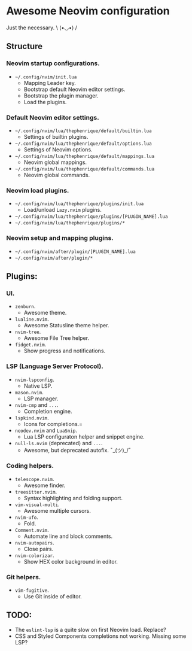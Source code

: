 # Awesome Neovim configuration

Just the necessary. \ (•◡•) /

## Structure

### Neovim startup configurations. 
- `~/.config/nvim/init.lua`
    - Mapping Leader key.
    - Bootstrap default Neovim editor settings.
    - Bootstrap the plugin manager.
    - Load the plugins.

### Default Neovim editor settings.
- `~/.config/nvim/lua/thephenrique/default/builtin.lua`
    - Settings of builtin plugins.
- `~/.config/nvim/lua/thephenrique/default/options.lua`
    - Settings of Neovim options.
- `~/.config/nvim/lua/thephenrique/default/mappings.lua`
    - Neovim global mappings.
- `~/.config/nvim/lua/thephenrique/default/commands.lua`
    - Neovim global commands.

### Neovim load plugins.
- `~/.config/nvim/lua/thephenrique/plugins/init.lua`
    - Load/unload `Lazy.nvim` plugins.
- `~/.config/nvim/lua/thephenrique/plugins/[PLUGIN_NAME].lua`
- `~/.config/nvim/lua/thephenrique/plugins/*`

### Neovim setup and mapping plugins.
- `~/.config/nvim/after/plugin/[PLUGIN_NAME].lua`
- `~/.config/nvim/after/plugin/*`

## Plugins:

### UI.

- `zenburn`.
    - Awesome theme.
- `lualine.nvim`.
    - Awesome Statusline theme helper.
- `nvim-tree`.
    - Awesome File Tree helper.
- `fidget.nvim`.
    - Show progress and notifications.

### LSP (Language Server Protocol).

- `nvim-lspconfig`.
    - Native LSP.
- `mason.nvim`.
    - LSP manager.
- `nvim-cmp` and `...`.
    - Completion engine.
- `lspkind.nvim`.
    - Icons for completions.=
- `neodev.nvim` and `LuaSnip`.
    - Lua LSP configuraton helper and snippet engine.
- `null-ls.nvim` (deprecated) and `...`.
    - Awesome, but deprecated autofix. ¯\_(ツ)_/¯

### Coding helpers.

- `telescope.nvim`.
    - Awesome finder.
- `treesitter.nvim`.
    - Syntax highlighting and folding support.
- `vim-visual-multi`.
    - Awesome multiple cursors.
- `nvim-ufo`.
    - Fold.
- `Comment.nvim`.
    - Automate line and block comments.
- `nvim-autopairs`.
    - Close pairs.
- `nvim-colorizar`.
    - Show HEX color background in editor.

### Git helpers.

- `vim-fugitive`.
    - Use Git inside of editor.

## TODO:

- The `eslint-lsp` is a quite slow on first Neovim load. Replace?
- CSS and Styled Components completions not working. Missing some LSP?
